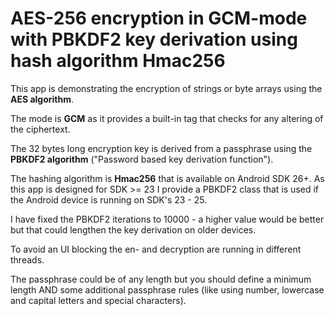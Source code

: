 # AES-256 encryption in GCM-mode  with PBKDF2 key derivation using hash algorithm Hmac256

This app is demonstrating the encryption of strings or byte arrays using the **AES algorithm**.

The mode is **GCM** as it provides a built-in tag that checks for any altering of the ciphertext.

The 32 bytes long encryption key is derived from a passphrase using the **PBKDF2 algorithm** ("Password based key derivation function").

The hashing algorithm is **Hmac256** that is available on Android SDK 26+. As this app is designed for 
SDK >= 23 I provide a PBKDF2 class that is used if the Android device is running on SDK's 23 - 25.

I have fixed the PBKDF2 iterations to 10000 - a higher value would be better but that could lengthen the key derivation on older devices.

To avoid an UI blocking the en- and decryption are running in different threads.

The passphrase could be of any length but you should define a minimum length AND some additional passphrase rules (like using number, lowercase and capital letters and special characters).


